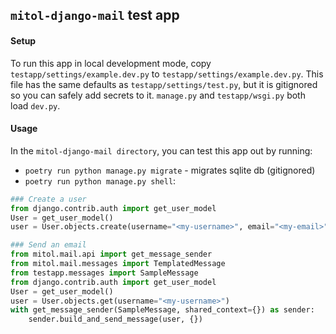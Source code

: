 `mitol-django-mail` test app
---

#### Setup

To run this app in local development mode, copy `testapp/settings/example.dev.py` to  `testapp/settings/example.dev.py`. This file has the same defaults as `testapp/settings/test.py`, but it is gitignored so you can safely add secrets to it. `manage.py` and `testapp/wsgi.py` both load `dev.py`.

#### Usage

In the `mitol-django-mail directory`, you can test this app out by running:

- `poetry run python manage.py migrate` - migrates sqlite db (gitignored)
- `poetry run python manage.py shell`:

```python
### Create a user
from django.contrib.auth import get_user_model
User = get_user_model()
user = User.objects.create(username="<my-username>", email="<my-email>")
```
```python
### Send an email
from mitol.mail.api import get_message_sender
from mitol.mail.messages import TemplatedMessage
from testapp.messages import SampleMessage
from django.contrib.auth import get_user_model
User = get_user_model()
user = User.objects.get(username="<my-username>")
with get_message_sender(SampleMessage, shared_context={}) as sender:
    sender.build_and_send_message(user, {})
```
